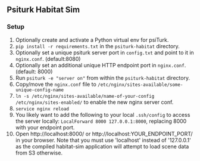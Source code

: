 ## Psiturk Habitat Sim

### Setup

1. Optionally create and activate a Python virtual env for psiTurk.
2. `pip install -r requirements.txt` in the `psiturk-habitat` directory.
3. Optionally set a unique psiturk server port in `config.txt` and point to it in `nginx.conf`. (default:8080)
4. Optionally set an additional unique HTTP endpoint port in `nginx.conf`. (default: 8000)
5. Run `psiturk -e "server on"` from within the `psiturk-habitat` directory.
6. Copy/move the `nginx.conf` file to `/etc/nginx/sites-available/some-unique-config-name`
7. `ln -s /etc/nginx/sites-available/name-of-your-config /etc/nginx/sites-enabled/` to enable the new nginx server conf.
8. `service nginx reload`
9. You likely want to add the following to your local `.ssh/config` to access the server locally: `LocalForward 8000 127.0.0.1:8000`, replacing 8000 with your endpoint port.
10. Open http://localhost:8000/ or http://localhost:YOUR_ENDPOINT_PORT/ in your browser. Note that you must use 'localhost' instead of '127.0.0.1' as the compiled habitat-sim application will attempt to load scene data from S3 otherwise.
